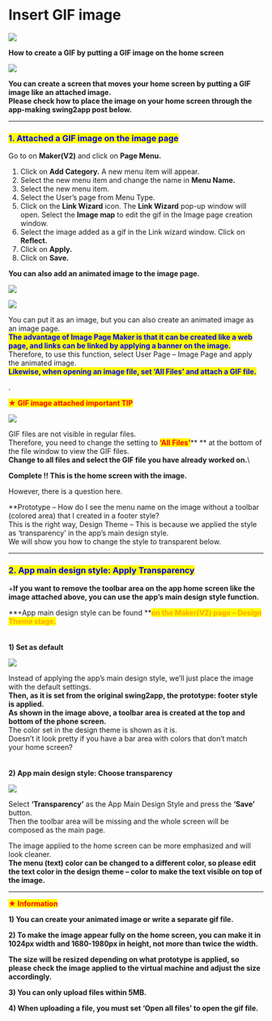 # Insert GIF image

![](https://support.swing2app.com/wp-content/uploads/2018/09/gif1.png)

**How to create a GIF by putting a GIF image on the home screen**

![](https://s3.ap-northeast-2.amazonaws.com/swing2bucket/resource/image/help/2b3dac295d23afd6263eac46599d1cf7.png)

**You can create a screen that moves your home screen by putting a GIF image like an attached image.**\
**Please check how to place the image on your home screen through the app-making swing2app post below.**

****

### <mark style="color:blue;">**1. Attached a GIF image on the image page**</mark>

Go to on **Maker(V2)** and click on **Page Menu.**&#x20;

1. Click on **Add Category.** A new menu item will appear.
2. Select the new menu item and change the name in **Menu Name.**
3. Select the new menu item.
4. Select the User’s page from Menu Type.&#x20;
5. Click on the **Link Wizard** icon. The **Link Wizard** pop-up window will open. Select the **Image map** to edit the gif in the Image page creation window.
6. Select the image added as a gif in the Link wizard window. Click on **Reflect.**
7. Click on **Apply.**
8. Click on **Save.**

**You can also add an animated image to the image page.**

![](https://support.swing2app.com/wp-content/uploads/2018/09/image1-1-e1588928312121.png)

![](https://support.swing2app.com/wp-content/uploads/2018/09/Screenshot-2020-05-08-at-14.23.07.png)

You can put it as an image, but you can also create an animated image as an image page.\
<mark style="color:blue;">**The advantage of Image Page Maker is that it can be created like a web page, and links can be linked by applying a banner on the image.**</mark>\
Therefore, to use this function, select User Page – Image Page and apply the animated image.\
<mark style="color:blue;">**Likewise, when opening an image file, set ‘All Files’ and attach a GIF file.**</mark>

.

<mark style="color:red;">**★ GIF image attached important TIP**</mark>

![](https://support.swing2app.com/wp-content/uploads/2018/09/Screenshot-2020-06-22-at-7.08.10-PM.png)

GIF files are not visible in regular files.\
Therefore, you need to change the setting to <mark style="color:red;"></mark> <mark style="color:red;"></mark><mark style="color:red;">**‘All Files’**</mark>** ** at the bottom of the file window to view the GIF files.\
**Change to all files and select the GIF file you have already worked on.**\


**Complete !! This is the home screen with the image.**

However, there is a question here.

\*\*Prototype – How do I see the menu name on the image without a toolbar (colored area) that I created in a footer style?\
This is the right way, Design Theme – This is because we applied the style as ‘transparency’ in the app’s main design style.\
We will show you how to change the style to transparent below.

***

### <mark style="color:blue;">**2. App main design style: Apply Transparency**</mark>

\+**If you want to remove the toolbar area on the app home screen like the image attached above, you can use the app’s main design style function.**

**+App main design style can be found **<mark style="color:orange;">**on the Maker(V2) page – Design Theme stage.**</mark> \
\
\
**1) Set as default**

![](https://support.swing2app.com/wp-content/uploads/2018/09/home-e1588929511116.png)

Instead of applying the app’s main design style, we’ll just place the image with the default settings.\
**Then, as it is set from the original swing2app, the prototype: footer style is applied.**\
**As shown in the image above, a toolbar area is created at the top and bottom of the phone screen.**\
The color set in the design theme is shown as it is.\
Doesn’t it look pretty if you have a bar area with colors that don’t match your home screen?\
\
\
**2) App main design style: Choose transparency**

![](https://support.swing2app.com/wp-content/uploads/2018/09/home1-e1588929537934.png)

Select **‘Transparency’** as the App Main Design Style and press the **‘Save’** button.\
Then the toolbar area will be missing and the whole screen will be composed as the main page.

The image applied to the home screen can be more emphasized and will look cleaner.\
**The menu (text) color can be changed to a different color, so please edit the text color in the design theme – color to make the text visible on top of the image.**

***

<mark style="color:red;">**★ Information**</mark>

**1) You can create your animated image or write a separate gif file.**

**2) To make the image appear fully on the home screen, you can make it in 1024px width and 1680-1980px in height, not more than twice the width.**

**The size will be resized depending on what prototype is applied, so please check the image applied to the virtual machine and adjust the size accordingly.**

**3) You can only upload files within 5MB.**

**4) When uploading a file, you must set ‘Open all files’ to open the gif file.**
